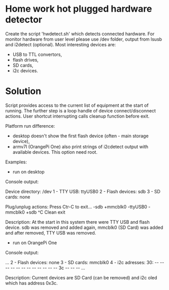 # Home work hot plugged hardware detector

Create the script 'hwdetect.sh' which detects connected hardware.
For monitor hardware from user level please use /dev folder,
output from lsusb and i2detect (optional).
Most interesting devices are:
 - USB to TTL convertors,
 - flash drives,
 - SD cards,
 - i2c devices.

# Solution

Script provides access to the current list of equipment at the start of running.
The further step is a loop handle of device connect/disconnect actions.
User shortcut interrupting calls cleanup function before exit.

Platform run difference:
 - desktop doesn't show the first flash device (often - main storage device),
 - armv7l (OrangePi One) also print strings of i2cdetect output with available devices. This option need root.
 
 Examples:
  - run on desktop
  
  Console output:
  
Device directory: /dev
1 - TTY USB:
ttyUSB0
2 - Flash devices:
sdb
3 - SD cards:
none

Plug/unplug actions:
Press Ctr-C to exit...
-sdb
+mmcblk0
-ttyUSB0
-mmcblk0
+sdb
^C
Clean exit

  Description:
  At the start in this system there were TTY USB and flash device. 
  sdb was removed and added again,
  mmcblk0 (SD Card) was added and after removed,
  TTY USB was removed.

  - run on OrangePi One
  
  Console output:

...
2 - Flash devices:
none
3 - SD cards:
mmcblk0
4 - i2c adresses:
30: -- -- -- -- -- -- -- -- -- -- -- -- 3c -- -- -- 
...

  Description:
  Current devices are SD Card (can be removed) and i2c oled which has address 0x3c.
